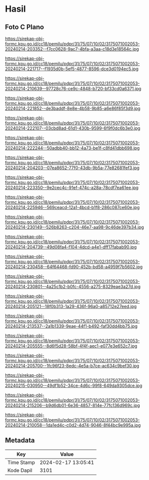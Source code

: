 # Hasil

## Foto C Plano

https://sirekap-obj-formc.kpu.go.id/cc18/pemilu/pdpr/31/75/07/10/02/3175071002053-20240214-203352--f7cc0628-9ac7-4bfa-a3aa-c18d3e18564c.jpg

https://sirekap-obj-formc.kpu.go.id/cc18/pemilu/pdpr/31/75/07/10/02/3175071002053-20240214-221717--f1935d0b-5ef5-4877-8596-dce3d0194ec5.jpg

https://sirekap-obj-formc.kpu.go.id/cc18/pemilu/pdpr/31/75/07/10/02/3175071002053-20240214-210639--97728c76-ce9c-4848-b720-bf33cd0a6371.jpg

https://sirekap-obj-formc.kpu.go.id/cc18/pemilu/pdpr/31/75/07/10/02/3175071002053-20240214-221852--de3baddf-8e8e-4b58-9b85-a6e86f85f3d9.jpg

https://sirekap-obj-formc.kpu.go.id/cc18/pemilu/pdpr/31/75/07/10/02/3175071002053-20240214-222107--03cbd8ad-61d1-430b-9599-6f9f0dc6b3e0.jpg

https://sirekap-obj-formc.kpu.go.id/cc18/pemilu/pdpr/31/75/07/10/02/3175071002053-20240214-222244--50adbb40-bb12-4a73-be1f-c8fd41dbb698.jpg

https://sirekap-obj-formc.kpu.go.id/cc18/pemilu/pdpr/31/75/07/10/02/3175071002053-20240214-204203--07ea8652-77f0-43db-9b5a-77e82681fef3.jpg

https://sirekap-obj-formc.kpu.go.id/cc18/pemilu/pdpr/31/75/07/10/02/3175071002053-20240214-223350--9e2cec4c-91ef-474c-a28a-78cdf7ea61ee.jpg

https://sirekap-obj-formc.kpu.go.id/cc18/pemilu/pdpr/31/75/07/10/02/3175071002053-20240214-225946--569ceacd-12a1-4bcd-b1f8-286c087ce60e.jpg

https://sirekap-obj-formc.kpu.go.id/cc18/pemilu/pdpr/31/75/07/10/02/3175071002053-20240214-230149--526b8263-c204-46e7-aa98-9c46de397b34.jpg

https://sirekap-obj-formc.kpu.go.id/cc18/pemilu/pdpr/31/75/07/10/02/3175071002053-20240214-204739--49d08fa4-f104-4dcd-a4e1-dff17fabab90.jpg

https://sirekap-obj-formc.kpu.go.id/cc18/pemilu/pdpr/31/75/07/10/02/3175071002053-20240214-230458--64f64468-fd90-452b-bd58-a4959f7b5602.jpg

https://sirekap-obj-formc.kpu.go.id/cc18/pemilu/pdpr/31/75/07/10/02/3175071002053-20240214-230801--4a25c1b2-b0fc-4556-a275-8329eae3a27d.jpg

https://sirekap-obj-formc.kpu.go.id/cc18/pemilu/pdpr/31/75/07/10/02/3175071002053-20240214-205121--18f0b313-1a29-436f-96a0-a85712e27eed.jpg

https://sirekap-obj-formc.kpu.go.id/cc18/pemilu/pdpr/31/75/07/10/02/3175071002053-20240214-213537--2a1b1339-9eae-44f1-b492-faf30dd4bb75.jpg

https://sirekap-obj-formc.kpu.go.id/cc18/pemilu/pdpr/31/75/07/10/02/3175071002053-20240214-205555--8d6f5d28-58bf-4f4f-aec1-e077e3e652c7.jpg

https://sirekap-obj-formc.kpu.go.id/cc18/pemilu/pdpr/31/75/07/10/02/3175071002053-20240214-205700--1fc96f23-8edc-4e5a-b7ce-ac634c9bef30.jpg

https://sirekap-obj-formc.kpu.go.id/cc18/pemilu/pdpr/31/75/07/10/02/3175071002053-20240215-030950--49df1b52-34ce-4d6c-99f8-649da9305dce.jpg

https://sirekap-obj-formc.kpu.go.id/cc18/pemilu/pdpr/31/75/07/10/02/3175071002053-20240214-215206--b9d6db01-6e36-4857-814e-77fc136d969c.jpg

https://sirekap-obj-formc.kpu.go.id/cc18/pemilu/pdpr/31/75/07/10/02/3175071002053-20240214-210058--1da1ed4c-c0d2-4d74-9046-8f44bc9e995a.jpg


## Metadata

| Key        | Value               |
| ---------- | ------------------- |
| Time Stamp | 2024-02-17 13:05:41 |
| Kode Dapil | 3101                |



